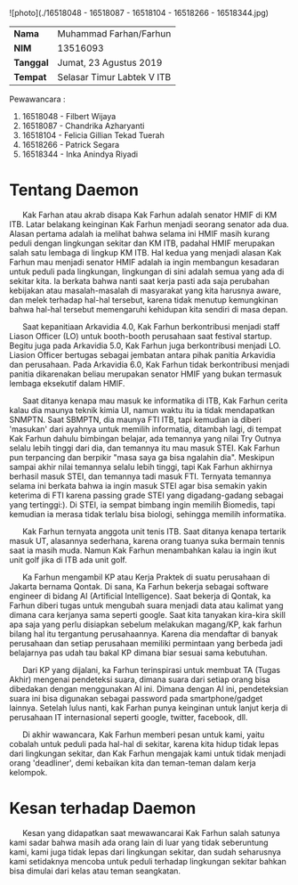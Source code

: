 ![photo](./16518048 - 16518087 - 16518104 - 16518266 - 16518344.jpg)

<table>
  <tr>
    <td><b>Nama</b></td>
    <td>Muhammad Farhan/Farhun</td>
  </tr>
  <tr>
    <td><b>NIM</b></td>
    <td>13516093</td>
  </tr>
  <tr>
    <td><b>Tanggal</b></td>
    <td>Jumat, 23 Agustus 2019</td>
  </tr>
  <tr>
    <td><b>Tempat</b></td>
    <td>Selasar Timur Labtek V ITB</td>
  </tr>
</table>

Pewawancara :
1. 16518048 - Filbert Wijaya
2. 16518087 - Chandrika Azharyanti
3. 16518104 - Felicia Gillian Tekad Tuerah
4. 16518266 - Patrick Segara
5. 16518344 - Inka Anindya Riyadi

# Tentang Daemon

&nbsp;&nbsp;&nbsp;&nbsp;&nbsp;&nbsp;Kak Farhan atau akrab disapa Kak Farhun adalah senator HMIF di KM ITB. Latar belakang keinginan Kak Farhun menjadi seorang senator ada dua. Alasan pertama adalah ia melihat bahwa selama ini HMIF masih kurang peduli dengan lingkungan sekitar dan KM ITB, padahal HMIF merupakan salah satu lembaga di lingkup KM ITB. Hal kedua yang menjadi alasan Kak Farhun mau menjadi senator HMIF adalah ia ingin membangun kesadaran untuk peduli pada lingkungan, lingkungan di sini adalah semua yang ada di sekitar kita. Ia berkata bahwa nanti saat kerja pasti ada saja perubahan kebijakan atau masalah-masalah di masyarakat yang kita harusnya aware, dan melek terhadap hal-hal tersebut, karena tidak menutup kemungkinan bahwa hal-hal tersebut memengaruhi kehidupan kita sendiri di masa depan.

&nbsp;&nbsp;&nbsp;&nbsp;&nbsp;&nbsp;Saat kepanitiaan Arkavidia 4.0, Kak Farhun berkontribusi menjadi staff Liason Officer (LO) untuk booth-booth perusahaan saat festival startup. Begitu juga pada Arkavidia 5.0, Kak Farhun juga berkontribusi menjadi LO. Liasion Officer bertugas sebagai jembatan antara pihak panitia Arkavidia dan perusahaan. Pada Arkavidia 6.0, Kak Farhun tidak berkontribusi menjadi panitia dikarenakan beliau merupakan senator HMIF yang bukan termasuk lembaga eksekutif dalam HMIF.

&nbsp;&nbsp;&nbsp;&nbsp;&nbsp;&nbsp;Saat ditanya kenapa mau masuk ke informatika di ITB, Kak Farhun cerita kalau dia maunya teknik kimia UI, namun waktu itu ia tidak mendapatkan SNMPTN. Saat SBMPTN, dia maunya FTI ITB, tapi kemudian ia diberi 'masukan' dari ayahnya untuk memilih informatia, ditambah lagi, di tempat Kak Farhun dahulu bimbingan belajar, ada temannya yang nilai Try Outnya selalu lebih tinggi dari dia, dan temannya itu mau masuk STEI. Kak Farhun pun terpancing dan berpikir "masa saya ga bisa ngalahin dia". Meskipun sampai akhir nilai temannya selalu lebih tinggi, tapi Kak Farhun akhirnya berhasil masuk STEI, dan temannya tadi masuk FTI. Ternyata temannya selama ini berkata bahwa ia ingin masuk STEI agar bisa semakin yakin keterima di FTI karena passing grade STEI yang digadang-gadang sebagai yang tertinggi:). Di STEI, ia sempat bimbang ingin memilih Biomedis, tapi kemudian ia merasa tidak terlalu bisa biologi, sehingga memilih informatika.

&nbsp;&nbsp;&nbsp;&nbsp;&nbsp;&nbsp;Kak Farhun ternyata anggota unit tenis ITB. Saat ditanya kenapa tertarik masuk UT, alasannya sederhana, karena orang tuanya suka bermain tennis saat ia masih muda. Namun Kak Farhun menambahkan kalau ia ingin ikut unit golf jika di ITB ada unit golf.

&nbsp;&nbsp;&nbsp;&nbsp;&nbsp;&nbsp;Ka Farhun mengambil KP atau Kerja Praktek di suatu perusahaan di Jakarta bernama Qontak. Di sana, Ka Farhun bekerja sebagai software engineer di bidang AI (Artificial Intelligence). Saat bekerja di Qontak, ka Farhun diberi tugas untuk mengubah suara menjadi data atau kalimat yang dimana cara kerjanya sama seperti google. Saat kita tanyakan kira-kira skill apa saja yang perlu disiapkan sebelum melakukan magang/KP, kak farhun bilang hal itu tergantung perusahaannya. Karena dia mendaftar di banyak perusahaan dan setiap perusahaan memiliki permintaan yang berbeda jadi belajarnya pas udah tau bakal KP dimana biar sesuai sama kebutuhan.
  
&nbsp;&nbsp;&nbsp;&nbsp;&nbsp;&nbsp;Dari KP yang dijalani, ka Farhun terinspirasi untuk membuat TA (Tugas Akhir) mengenai pendeteksi suara, dimana suara dari setiap orang bisa dibedakan dengan menggunakan AI ini. Dimana dengan AI ini, pendeteksian suara ini bisa digunakan sebagai password pada smartphone/gadget lainnya. Setelah lulus nanti, kak Farhan punya keinginan untuk lanjut kerja di perusahaan IT internasional seperti google, twitter, facebook, dll.
  
&nbsp;&nbsp;&nbsp;&nbsp;&nbsp;&nbsp;Di akhir wawancara, Kak Farhun memberi pesan untuk kami, yaitu cobalah untuk peduli pada hal-hal di sekitar, karena kita hidup tidak lepas dari lingkungan sekitar, dan Kak Farhun mengajak kami untuk tidak menjadi orang 'deadliner', demi kebaikan kita dan teman-teman dalam kerja kelompok.

# Kesan terhadap Daemon
&nbsp;&nbsp;&nbsp;&nbsp;&nbsp;&nbsp;Kesan yang didapatkan saat mewawancarai Kak Farhun salah satunya kami sadar bahwa masih ada orang lain di luar yang tidak seberuntung kami, kami juga tidak lepas dari lingkungan sekitar, dan sudah seharusnya kami setidaknya mencoba untuk peduli terhadap lingkungan sekitar bahkan bisa dimulai dari kelas atau teman seangkatan.
